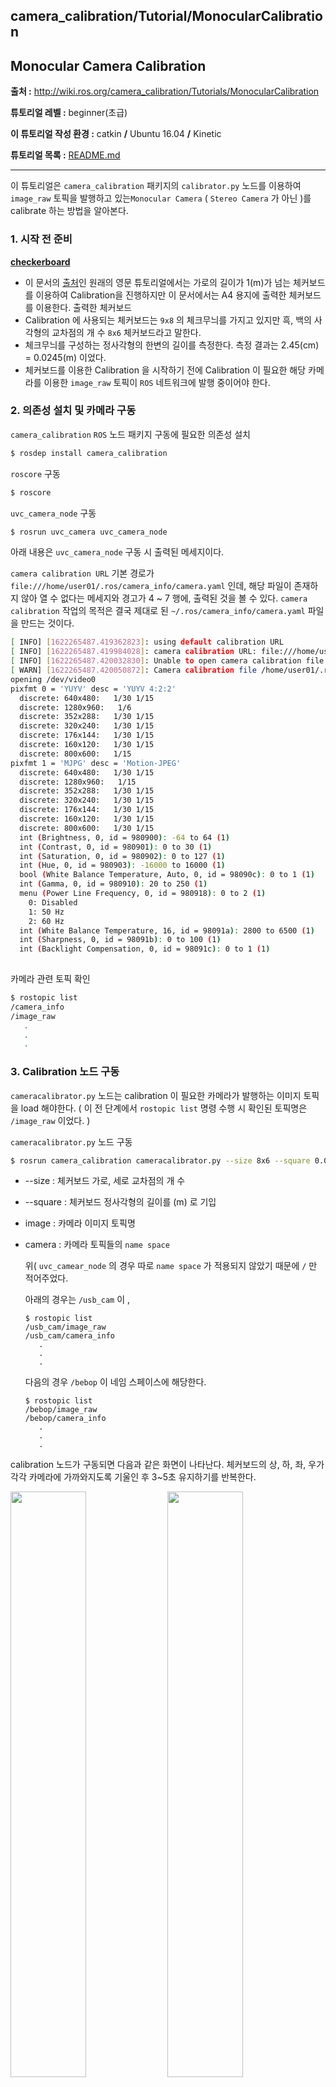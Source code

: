 ## camera_calibration/Tutorial/MonocularCalibration



## Monocular Camera Calibration

**출처 :** <http://wiki.ros.org/camera_calibration/Tutorials/MonocularCalibration> 

**튜토리얼 레벨 :**  beginner(초급)

**이 튜토리얼 작성 환경 :**  catkin **/** Ubuntu 16.04 **/** Kinetic

**튜토리얼 목록 :** [README.md](../README.md) 

------

이 튜토리얼은 `camera_calibration` 패키지의 `calibrator.py` 노드를 이용하여 `image_raw` 토픽을 발행하고 있는`Monocular Camera` ( `Stereo Camera` 가 아닌 )를 calibrate 하는 방법을 알아본다.



### 1. 시작 전 준비

[**checkerboard**](http://wiki.ros.org/camera_calibration/Tutorials/MonocularCalibration?action=AttachFile&do=view&target=check-108.pdf) 

- 이 문서의 [출처](http://wiki.ros.org/camera_calibration/Tutorials/MonocularCalibration)인 원래의 영문 튜토리얼에서는 가로의 길이가 1(m)가 넘는 체커보드를 이용하여 Calibration을 진행하지만 이 문서에서는 A4 용지에 출력한 체커보드를 이용한다. 출력한 체커보드
- Calibration 에 사용되는 체커보드는 `9x8` 의 체크무늬를 가지고 있지만 흑, 백의 사각형의 교차점의 개 수 `8x6` 체커보드라고 말한다. 
- 체크무늬를 구성하는 정사각형의 한변의 길이를 측정한다. 측정 결과는 2.45(cm) = 0.0245(m) 이었다.
- 체커보드를 이용한 Calibration 을 시작하기 전에 Calibration 이 필요한 해당 카메라를 이용한 `image_raw` 토픽이 `ROS` 네트워크에 발행 중이어야 한다.



### 2. 의존성 설치 및 카메라 구동

`camera_calibration` `ROS` 노드 패키지 구동에 필요한 의존성 설치

```bash
$ rosdep install camera_calibration
```

`roscore` 구동

```bash
$ roscore
```

`uvc_camera_node` 구동

```bash
$ rosrun uvc_camera uvc_camera_node
```

아래 내용은 `uvc_camera_node` 구동 시 출력된 메세지이다.

`camera calibration URL` 기본 경로가 `file:///home/user01/.ros/camera_info/camera.yaml` 인데, 해당 파일이 존재하지 않아 열 수 없다는 메세지와 경고가 4 ~ 7 행에,  출력된 것을 볼 수 있다. `camera calibration` 작업의 목적은 결국 제대로 된 `~/.ros/camera_info/camera.yaml` 파일을 만드는 것이다. 

```bash
[ INFO] [1622265487.419362823]: using default calibration URL
[ INFO] [1622265487.419984028]: camera calibration URL: file:///home/user01/.ros/camera_info/camera.yaml
[ INFO] [1622265487.420032830]: Unable to open camera calibration file [/home/user01/.ros/camera_info/camera.yaml]
[ WARN] [1622265487.420050872]: Camera calibration file /home/user01/.ros/camera_info/camera.yaml not found.
opening /dev/video0
pixfmt 0 = 'YUYV' desc = 'YUYV 4:2:2'
  discrete: 640x480:   1/30 1/15 
  discrete: 1280x960:   1/6 
  discrete: 352x288:   1/30 1/15 
  discrete: 320x240:   1/30 1/15 
  discrete: 176x144:   1/30 1/15 
  discrete: 160x120:   1/30 1/15 
  discrete: 800x600:   1/15 
pixfmt 1 = 'MJPG' desc = 'Motion-JPEG'
  discrete: 640x480:   1/30 1/15 
  discrete: 1280x960:   1/15 
  discrete: 352x288:   1/30 1/15 
  discrete: 320x240:   1/30 1/15 
  discrete: 176x144:   1/30 1/15 
  discrete: 160x120:   1/30 1/15 
  discrete: 800x600:   1/30 1/15 
  int (Brightness, 0, id = 980900): -64 to 64 (1)
  int (Contrast, 0, id = 980901): 0 to 30 (1)
  int (Saturation, 0, id = 980902): 0 to 127 (1)
  int (Hue, 0, id = 980903): -16000 to 16000 (1)
  bool (White Balance Temperature, Auto, 0, id = 98090c): 0 to 1 (1)
  int (Gamma, 0, id = 980910): 20 to 250 (1)
  menu (Power Line Frequency, 0, id = 980918): 0 to 2 (1)
    0: Disabled
    1: 50 Hz
    2: 60 Hz
  int (White Balance Temperature, 16, id = 98091a): 2800 to 6500 (1)
  int (Sharpness, 0, id = 98091b): 0 to 100 (1)
  int (Backlight Compensation, 0, id = 98091c): 0 to 1 (1)
  
```

카메라 관련 토픽 확인

```bash
$ rostopic list
/camera_info  
/image_raw
   .
   .
   .
```



### 3. Calibration 노드 구동

`cameracalibrator.py` 노드는 calibration 이 필요한 카메라가 발행하는 이미지 토픽을 load 해야한다. ( 이 전 단계에서  `rostopic list` 명령 수행 시 확인된 토픽명은 `/image_raw` 이었다. )

`cameracalibrator.py` 노드 구동

```bash
$ rosrun camera_calibration cameracalibrator.py --size 8x6 --square 0.0245 image:=/image_raw camera:=/
```

- --size : 체커보드 가로, 세로 교차점의 개 수

- --square : 체커보드 정사각형의 길이를 (m) 로 기입 

- image : 카메라 이미지 토픽명

- camera : 카메라 토픽들의 `name space`

  위( `uvc_camear_node` 의 경우 따로 `name space` 가 적용되지 않았기 때문에 ` / ` 만 적어주었다.

  아래의 경우는 `/usb_cam` 이 ,
  
  ```
  $ rostopic list
  /usb_cam/image_raw
  /usb_cam/camera_info
     .
     .
     .
  ```

  다음의 경우 `/bebop` 이 네임 스페이스에 해당한다. 
  
  ```
  $ rostopic list
  /bebop/image_raw
  /bebop/camera_info
     .
     .
     .
  ```

calibration 노드가 구동되면 다음과 같은 화면이 나타난다. 체커보드의 상, 하, 좌, 우가 각각 카메라에 가까와지도록 기울인 후 3~5초 유지하기를 반복한다.

<img src="../img/calibration/calibrate_monocular_1.png" width="49%"> <img src="../img/calibration/calibrate_monocular_2.png" width="49%">

<img src="../img/calibration/calibrate_monocular_3.png" width="49%"> <img src="../img/calibration/calibrate_monocular_4.png" width="49%">

체커보드를 이리저리 움직이는 동안 아래와 같은 메세지가 `calibrator.py` 노드가 실행 중인 터미널에 나타난다. 어느정도 숫자의 의미있는 sample 이 충분히 누적되면 위 4번 째 그림과 같이 `CALIBRATE` 버튼이 활성화 된다.

```
('Waiting for service', '//set_camera_info', '...')
OK
*** Added sample 1, p_x = 0.754, p_y = 0.270, p_size = 0.488, skew = 0.175
*** Added sample 2, p_x = 0.741, p_y = 0.438, p_size = 0.464, skew = 0.211
*** Added sample 3, p_x = 0.714, p_y = 0.579, p_size = 0.443, skew = 0.159
*** Added sample 4, p_x = 0.758, p_y = 0.667, p_size = 0.431, skew = 0.092
*** Added sample 5, p_x = 0.581, p_y = 0.621, p_size = 0.451, skew = 0.128
      .      .
      .      .
      .      .
*** Added sample 61, p_x = 0.726, p_y = 0.826, p_size = 0.445, skew = 0.542
*** Added sample 62, p_x = 0.834, p_y = 0.798, p_size = 0.470, skew = 0.040
*** Added sample 63, p_x = 0.785, p_y = 0.243, p_size = 0.642, skew = 0.193
*** Added sample 64, p_x = 0.484, p_y = 0.729, p_size = 0.616, skew = 0.187
*** Added sample 65, p_x = 0.888, p_y = 0.879, p_size = 0.502, skew = 0.092
```

 `CALIBRATE` 버튼을 누르면 화면이 검게 변하기를 반복하다 `SAVE` 와 `COMMIT` 버튼이 활성화되고 아래와같은 메세지가 화면에 출력된다.

<img src="../img/calibration/calibrate_monocular_5.png" width="49%"> <img src="../img/calibration/calibrate_monocular_6.png" width="49%">

```
('D = ', [0.11128338701864683, -0.5197493575024388, -6.375688319616212e-05, 0.009298307889686658, 0.0])
('K = ', [920.799326138786, 0.0, 315.54694835846703, 0.0, 917.4481996862099, 308.24202083788964, 0.0, 0.0, 1.0])
('R = ', [1.0, 0.0, 0.0, 0.0, 1.0, 0.0, 0.0, 0.0, 1.0])
('P = ', [926.3220825195312, 0.0, 318.6203266283628, 0.0, 0.0, 926.2139892578125, 308.51356296116137, 0.0, 0.0, 0.0, 1.0, 0.0])
None
# oST version 5.0 parameters


[image]

width
640

height
480

[narrow_stereo]

camera matrix
920.799326 0.000000 315.546948
0.000000 917.448200 308.242021
0.000000 0.000000 1.000000

distortion
0.111283 -0.519749 -0.000064 0.009298 0.000000

rectification
1.000000 0.000000 0.000000
0.000000 1.000000 0.000000
0.000000 0.000000 1.000000

projection
926.322083 0.000000 318.620327 0.000000
0.000000 926.213989 308.513563 0.000000
0.000000 0.000000 1.000000 0.000000

```

이 때 `SAVE` 버튼을 클릭하면 화면에 출력된 Calibration 결과를 `/tmp/calibrationdata.tar.gz` 로 저장했다는 메세지가 아래와 같이 화면에 출력된다. 

```
('Wrote calibration data to', '/tmp/calibrationdata.tar.gz')
```

`COMMIT` 버튼을 클릭하면 Calibration 작업을 종료한다. 











---

이전 튜토리얼 &nbsp; &nbsp; / &nbsp; &nbsp; [튜토리얼 목록](../README.md) &nbsp; &nbsp; / &nbsp; &nbsp; [다음 튜토리얼](./ar_2_analysis_marker.md)
